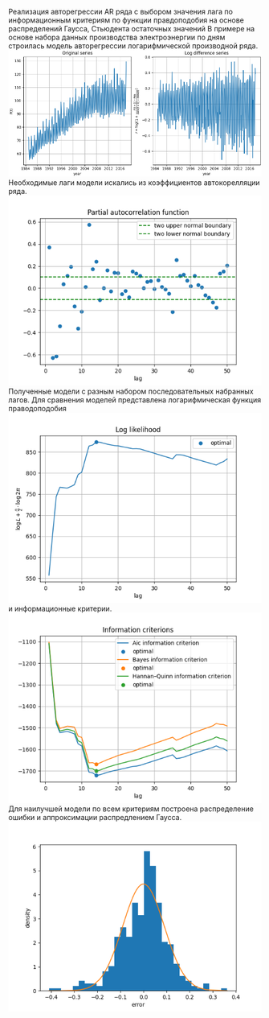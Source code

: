 Реализация авторегрессии AR ряда с выбором значения лага по информационным критериям по функции правдоподобия на основе распределений Гаусса, Стьюдента остаточных значений
В примере на основе набора данных производства электроэнергии по дням строилась модель авторегрессии логарифмической производной ряда.![original and log_dif series.png](src%2Fimages%2Foriginal%20and%20log_dif%20series.png) 
Необходимые лаги модели искались из коэффициентов автокорелляции ряда.![PACF.png](src%2Fimages%2FPACF.png) 
Полученные модели с разным набором последовательных набранных лагов. Для сравнения моделей представлена логарифмическая функция праводоподобия![likelihood.png](src%2Fimages%2Flikelihood.png) и информационные критерии.![criterions.png](src%2Fimages%2Fcriterions.png) Для наилучшей модели по всем критериям построена распределение ошибки и аппроксимации распредлением Гаусса.![pdf.png](src%2Fimages%2Fpdf.png)
